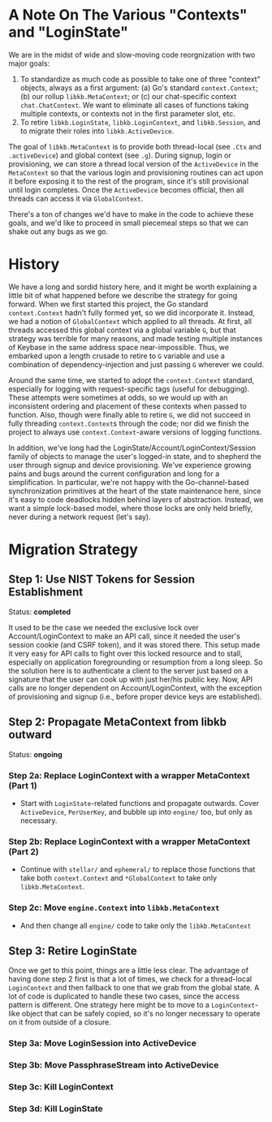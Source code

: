 
# A Note On The Various "Contexts" and "LoginState"

We are in the midst of wide and slow-moving code reorgnization with two major goals:

1. To standardize as much code as possible to take one of three "context" objects, always
as a first argument: (a) Go's standard `context.Context`; (b) our rollup `libkb.MetaContext`;
or (c) our chat-specific context `chat.ChatContext`. We want to eliminate all cases
of functions taking multiple contexts, or contexts not in the first parameter slot, etc.
2. To retire `libkb.LoginState`, `libkb.LoginContext`, and `libkb.Session`, and to migrate
their roles into `libkb.ActiveDevice`.

The goal of `libkb.MetaContext` is to provide both thread-local (see `.Ctx` and `.activeDevice`) and global context (see `.g`). During signup, login or provisioning, we can store a thread local
version of the `ActiveDevice` in the `MetaContext` so that the various login and provisioning
routines can act upon it before exposing it to the rest of the program, since it's still provisional
until login completes. Once the `ActiveDevice` becomes official, then all threads can access it
via `GlobalContext`.

There's a ton of changes we'd have to make in the code to achieve these goals, and
we'd like to proceed in small piecemeal steps so that we can shake out any bugs
as we go.

# History

We have a long and sordid history here, and it might be worth explaining a little bit
of what happened before we describe the strategy for going forward. When we first
started this project, the Go standard `context.Context` hadn't fully formed yet,
so we did incorporate it. Instead, we had a notion of `GlobalContext` which applied to
all threads. At first, all threads accessed this global context via a global variable `G`,
but that strategy was terrible for many reasons, and made testing multiple instances of
Keybase in the same address space near-impossible.  Thus, we embarked upon a length crusade
to retire to `G` variable and use a combination of dependency-injection and just passing `G`
wherever we could.

Around the same time, we started to adopt the `context.Context` standard, especially
for logging with request-specific tags (useful for debugging). These attempts were sometimes
at odds, so we would up with an inconsistent ordering and placement of these contexts
when passed to function. Also, though were finally able to retire `G`, we did not succeed
in fully threading `context.Context`s through the code; nor did we finish the project to always
use `context.Context`-aware versions of logging functions.

In addition, we've long had the LoginState/Account/LoginContext/Session family of objects
to manage the user's logged-in state, and to shepherd the user through signup and device
provisioning. We've experience growing pains and bugs around the current configuration
and long for a simplification. In particular, we're not happy with the Go-channel-based
synchronization primitives at the heart of the state maintenance here, since it's easy
to code deadlocks hidden behind layers of abstraction.  Instead, we want a simple lock-based
model, where those locks are only held briefly, never during a network request (let's say).

# Migration Strategy

## Step 1: Use NIST Tokens for Session Establishment

Status: **completed**

It used to be the case we needed the exclusive lock over Account/LoginContext to make an
API call, since it needed the user's session cookie (and CSRF token), and it was stored there.
This setup made it very easy for API calls to fight over this locked resource and to stall,
especially on application foregrounding or resumption from a long sleep. So the solution
here is to authenticate a client to the server just based on a signature that the user can
cook up with just her/his public key. Now, API calls are no longer dependent on
Account/LoginContext, with the exception of provisioning and signup (i.e., before
proper device keys are established).

## Step 2: Propagate MetaContext from libkb outward

Status: **ongoing**

### Step 2a: Replace LoginContext with a wrapper MetaContext (Part 1)

- Start with `LoginState`-related functions and propagate outwards. Cover `ActiveDevice`,
`PerUserKey`, and bubble up into `engine/` too, but only as necessary.

### Step 2b: Replace LoginContext with a wrapper MetaContext (Part 2)

- Continue with `stellar/` and `ephemeral/` to replace those functions that take
both `context.Context` and `*GlobalContext` to take only `libkb.MetaContext`.

### Step 2c: Move `engine.Context` into `libkb.MetaContext`

- And then change all `engine/` code to take only the `libkb.MetaContext`

## Step 3: Retire LoginState

Once we get to this point, things are a little less clear. The advantage of having
done step 2 first is that a lot of times, we check for a thread-local `LoginContext`
and then fallback to one that we grab from the global state. A lot of code is
duplicated to handle these two cases, since the access pattern is different.
One strategy here might be to move to a `LoginContext`-like object that can be safely
copied, so it's no longer necessary to operate on it from outside of a closure.

### Step 3a: Move LoginSession into ActiveDevice

### Step 3b: Move PassphraseStream into ActiveDevice

### Step 3c: Kill LoginContext

### Step 3d: Kill LoginState







